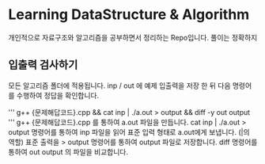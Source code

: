 # Learning DataStructure & Algorithm
개인적으로 자료구조와 알고리즘을 공부하면서 정리하는 Repo입니다.
풀이는 정확하지 

## 입출력 검사하기
모든 알고리즘 폴더에 적용됩니다.
inp / out 에 예제 입출력을 저장 한 뒤 다음 명령어를 수행하여 정답을 확인합니다.

'''
g++ {문제해답코드}.cpp && cat inp | ./a.out > output && diff -y out output
'''
g++ {문제해답코드}.cpp 를 통하여 a.out 파일을 만듭니다.
cat inp | ./a.out > output 명령어를 통하여 
inp 파일을 읽어 표준 입력 형태로 a.out에게 보냅니다. (|의 역할)
표준 출력을 > output 명령어를 통하여 output 파일로 저장합니다.
diff 명령어를 통하여 out output 의 파일을 비교합니다.
